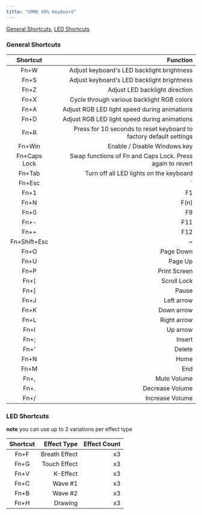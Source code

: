 ```yaml
---
title: "GMMK 60% Keyboard"
---
```


[General Shortcuts](#general-shortcuts), [LED Shortcuts](#led-shortcuts)

### General Shortcuts

| Shortcut     | Function                                                           |
| :----------: | -----------------------------------------------------------------: |
|     Fn+W     |                         Adjust keyboard's LED backlight brightness |
|     Fn+S     |                         Adjust keyboard's LED backlight brightness |
|     Fn+Z     |                                     Adjust LED backlight direction |
|     Fn+X     |                         Cycle through various backlight RGB colors |
|     Fn+A     |                       Adjust RGB LED light speed during animations |
|     Fn+D     |                       Adjust RGB LED light speed during animations |
|     Fn+R     | Press for 10 seconds to reset keyboard to factory default settings |
|    Fn+Win    |                                       Enable / Disable Windows key |
| Fn+Caps Lock |          Swap functions of Fn and Caps Lock. Press again to revert |
|    Fn+Tab    |                            Turn off all LED lights on the keyboard |
|    Fn+Esc    |                                                                  ` |
|     Fn+1     |                                                                 F1 |
|     Fn+N     |                                                               F(n) |
|     Fn+0     |                                                                 F9 |
|     Fn+-     |                                                                F11 |
|     Fn++     |                                                                F12 |
| Fn+Shift+Esc |                                                                  ~ |
|     Fn+O     |                                                        Page Down   |
|     Fn+U     |                                                            Page Up |
|     Fn+P     |                                                       Print Screen |
|     Fn+[     |                                                        Scroll Lock |
|     Fn+]     |                                                              Pause |
|     Fn+J     |                                                         Left arrow |
|     Fn+K     |                                                         Down arrow |
|     Fn+L     |                                                        Right arrow |
|     Fn+I     |                                                           Up arrow |
|     Fn+;     |                                                             Insert |
|     Fn+'     |                                                             Delete |
|     Fn+N     |                                                               Home |
|     Fn+M     |                                                                End |
|     Fn+,     |                                                        Mute Volume |
|     Fn+.     |                                                    Decrease Volume |
|     Fn+/     |                                                    Increase Volume |

### LED Shortcuts

**note** you can use up to 3 variations per effect type

| Shortcut | Effect Type   | Effect Count |
| :------: | ------------: | -----------: |
|   Fn+F   | Breath Effect |           x3 |
|   Fn+G   |  Touch Effect |           x3 |
|   Fn+V   |      K-Effect |           x3 |
|   Fn+C   |       Wave #1 |           x3 |
|   Fn+B   |       Wave #2 |           x3 |
|   Fn+H   |       Drawing |           x3 |

